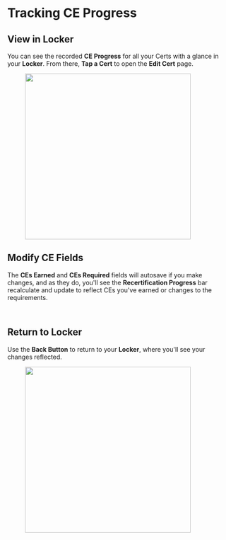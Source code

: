 # Tracking CE Progress

## View in Locker

You can see the recorded **CE Progress** for all your Certs with a glance in your **Locker**. From there, **Tap a Cert** to open the **Edit Cert** page.

<figure><img src="../.gitbook/assets/Many Certs.PNG" alt="" width="375"><figcaption></figcaption></figure>

## Modify CE Fields

The **CEs Earned** and **CEs Required** fields will autosave if you make changes, and as they do, you'll see the **Recertification Progress** bar recalculate and update to reflect CEs you've earned or changes to the requirements.

<div>

<figure><img src="../.gitbook/assets/Update CE Before.PNG" alt=""><figcaption></figcaption></figure>

 

<figure><img src="../.gitbook/assets/Update CE After.PNG" alt=""><figcaption></figcaption></figure>

</div>

## Return to Locker

Use the **Back Button** to return to your **Locker**, where you'll see your changes reflected.

<figure><img src="../.gitbook/assets/My Certs After Update.PNG" alt="" width="375"><figcaption></figcaption></figure>
